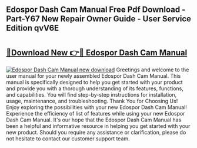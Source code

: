 ## Edospor Dash Cam Manual Free Pdf Download - Part-Y67 New Repair Owner Guide - User Service Edition qvV6E

# <h2><a href="http://bc44633.oget.top/?id=Edospor+Dash+Cam+Manual">🔗Download New 👉🔴 Edospor Dash Cam Manual</a></h2>

[![Edospor Dash Cam Manual new download](https://i.imgur.com/5g1atiW.png)](http://bc44633.oget.top/?id=Edospor+Dash+Cam+Manual)
Greetings and welcome to the user manual for your newly assembled Edospor Dash Cam Manual. This manual is specifically designed to help you get started with your product and provide you with a thorough understanding of its features, functions, and capabilities. You will find step-by-step instructions for installation, usage, maintenance, and troubleshooting. Thank You for Choosing Us! Enjoy exploring the possibilities with your new Edospor Dash Cam Manual! Experience the efficiency of list of features while using your new Edospor Dash Cam Manual. It's our hope that the Edospor Dash Cam Manual has been a helpful and informative resource in helping you get started with your new product. Should you require any assistance or clarification, please do not hesitate to contact our customer support team.
